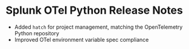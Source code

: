 # Splunk OTel Python Release Notes

* Added `hatch` for project management, matching the OpenTelemetry Python repository
* Improved OTel environment variable spec compliance
